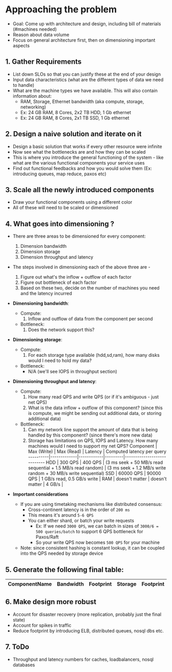 # Approaching the problem

* Goal: Come up with architecture and design, including bill of materials (#machines needed)
* Reason about data volume
* Focus on general architecture first, then on dimensioning important aspects

## 1. Gather Requirements

* List down SLOs so that you can justify these at the end of your design
* Input data characteristics (what are the different types of data we need to handle)
* What are the machine types we have available. This will also contain information about:
    * RAM, Storage, Ethernet bandwidth (aka compute, storage, networking)
    * Ex: 24 GB RAM, 8 Cores, 2x2 TB HDD, 1 Gb ethernet
    * Ex: 24 GB RAM, 8 Cores, 2x1 TB SSD, 1 Gb ethernet

## 2. Design a naive solution and iterate on it

* Design a basic solution that works if every other resource were infinite
* Now see what the bottlenecks are and how they can be scaled
* This is where you introduce the general functioning of the system - like what are the various functional components your service uses
* Find out functional feedbacks and how you would solve them (Ex: introducing queues, map reduce, paxos etc)

## 3. Scale all the newly introduced components

* Draw your functional components using a different color
* All of these will need to be scaled or dimensioned

## 4. What goes into dimensioning ?

* There are three areas to be dimensioned for every component:
    1. Dimension bandwidth
    2. Dimension storage
    3. Dimension throughput and latency
* The steps involved in dimensioning each of the above three are - 
    1. Figure out what's the inflow + outflow of each factor
    2. Figure out bottleneck of each factor
    3. Based on these two, decide on the number of machines you need and the latency incurred

* **Dimensioning bandwidth**:
    * Compute:
        1. Inflow and outflow of data from the component per second
    * Bottleneck:
        1. Does the network support this?

* **Dimensioning storage**:
    * Compute:
        1. For each storage type available (hdd,sd,ram), how many disks would I need to hold my data?
    * Bottleneck:
        * N/A (we'll see IOPS in throughput section)

* **Dimensioning throughput and latency**:
    * Compute:
        1. How many read QPS and write QPS (or if it's ambiguous - just net QPS)
        2. What is the data inflow + outflow of this component? (since this is compute, we might be sending out additional data, or storing additional data)
    * Bottleneck:
        1. Can my network line support the amount of data that is being handled by this component? (since there's more new data)
        2. Storage has limitations on QPS, IOPS and Latency. How many machines would I need to support my net QPS?
Component | Max (Write) | Max (Read) | Latency | Computed latency per query
----------|-------------|------------|---------|----------------------------
HDD       | 300 QPS     | 400 QPS    | (3 ms seek + 50 MB/s read sequential + 1.5 MB/s read random) | (3 ms seek + 1.2 MB/s write random + 30 MB/s write sequential) 
SSD       | 60000 QPS   | 90000 QPS  | 1 GB/s  read, 0.5 GB/s write |
RAM       | doesn't matter | doesn't matter | 4 GB/s | 

* **Important considerations**
    * If you are using timetaking mechanisms like distributed consensus:
        * Cross-continent latency is in the order of `200 ms`
        * This means it's around `5-6 QPS`
        * You can either shard, or batch your write requests
            * Ex: If we need `3000 QPS`, we can batch in sizes of `3000/6 = 500 queries/batch` to support 6 QPS bottleneck for Paxos/Raft
            * So your write QPS now becomes `500 QPS` for your machine
    * Note: since consistent hashing is constant lookup, it can be coupled into the QPS needed by storage device

## 5. Generate the following final table:

ComponentName | Bandwidth | Footprint | Storage | Footprint | Throughput | Latency | Footprint 
---------------|-----------|-----------|---------|-----------|------------|---------|-----------

## 6. Make design more robust

* Account for disaster recovery (more replication, probably just the final state)
* Account for spikes in traffic
* Reduce footprint by introducing ELB, distributed queues, nosql dbs etc.

## 7. ToDo

* Throughput and latency numbers for caches, loadbalancers, nosql databases
